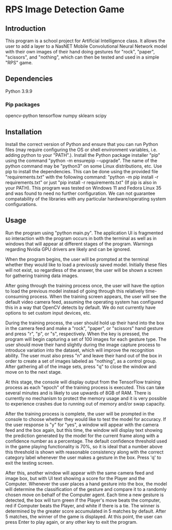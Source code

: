 # RPS Image Detection Game

## Introduction
This program is a school project for Artificial Intelligence class. It allows the user to add a layer to a NasNET Mobile Convolutional Neural Network model with their own images of their hand doing gestures for "rock", "paper", "scissors", and "nothing", which can then be tested and used in a simple "RPS" game.

## Dependencies
Python 3.9.9

### Pip packages
opencv-python
tensorflow
numpy
sklearn
scipy

## Installation
Install the correct version of Python and ensure that you can run Python files (may require configuring the OS or shell environment variables, i.e. adding python to your "PATH".). Install the Python package installer "pip" using the command "python -m ensurepip --upgrade". The name of the python command may be "python3" on some Linux distributions, etc. Use pip to install the dependencies. This can be done using the provided file "requirements.txt" with the following command: "python -m pip install -r requirements.txt" or just "pip install -r requirements.txt" (If pip is also in your PATH). This program was tested on Windows 11 and Fedora Linux 35 and was found to need no further configuration. We can not guarantee compatability of the libraries with any particular hardware/operating system configurations.

## Usage
Run the program using "python main.py". The application UI is fragmented so interaction with the program occurs in both the terminal as well as in windows that will appear at different stages of the program. Warnings regarding Nvidia GPU drivers are likely and can be ignored.

When the program begins, the user will be prompted at the terminal whether they would like to load a previously saved model. Initially these files will not exist, so regardless of the answer, the user will be shown a screen for gathering training data images. 

After going through the training process once, the user will have the option to load the previous model instead of going through this relatively time-consuming process. When the training screen appears, the user will see the default video camera feed, assuming the operating system has configured this in a way that OpenCV detects by default. We do not currently have options to set custom input devices, etc. 

During the training process, the user should hold up their hand into the box in the camera feed and make a "rock", "paper", or "scissors" hand gesture and press "r", "p", or "s", respectively. When the key is pressed, the program will begin capturing a set of 100 images for each gesture type. The user should move their hand slightly during the image capture process to introduce variation into the dataset, which will improve the recognition ability. The user must also press "n" and leave their hand out of the box in order to create a set of images labeled as "nothing", as a control group. After gathering all of the image sets, press "q" to close the window and move on to the next stage.

At this stage, the console will display output from the TensorFlow training process as each "epoch" of the training process is executed. This can take several minutes and is likely to use upwards of 8GB of RAM. There is currently no mechanism to protect the memory usage and it is very possible to experience crashes due to running out of memory and/or swap capacity.

After the training process is complete, the user will be prompted in the console to choose whether they would like to test the model for accuracy. If the user response is "y" for "yes", a window will appear with the camera feed and the box again, but this time, the window will display text showing the prediction generated by the model for the current frame along with a confidence number as a percentage. The default confidence threshold used in the game playing functionality is 70%, so it is ideal that a number above this threshold is shown with reasonable consistency along with the correct category label whenever the user makes a gesture in the box. Press 'q' to exit the testing screen.

After this, another window will appear with the same camera feed and image box, but with UI text showing a score for the Player and the Computer. Whenever the user places a hand gesture into the box, the model will determine the classification of the gesture and compare it to a randomly chosen move on behalf of the Computer agent. Each time a new gesture is detected, the box will turn green if the Player's move beats the computer, red if Computer beats the Player, and white if there is a tie. The winner is determined by the greater score accumulated in 5 matches by default. After 5 matches, the winner of the game is displayed. At this point, the user can press Enter to play again, or any other key to exit the program. 


